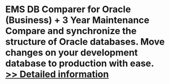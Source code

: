 # EMS DB Comparer for Oracle (Business) + 3 Year Maintenance<br />Compare and synchronize the structure of Oracle databases. Move changes on your development database to production with ease.<br />[>> Detailed information](https://secure.shareit.com/shareit/product.html?productid=300168169&affiliateid=200057808)
